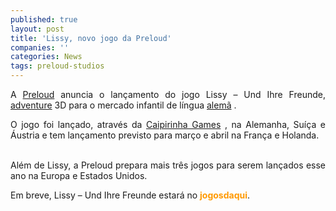 ```yaml
---
published: true
layout: post
title: 'Lissy, novo jogo da Preloud'
companies: ''
categories: News
tags: preloud-studios
---
```

<p align="justify">A <a href="{{ site.baseurl }}/index.php?p=cl&amp;t=19&amp;idd=45">Preloud</a>
 anuncia o lan&ccedil;amento do jogo Lissy &ndash; Und Ihre Freunde, <a href="{{ site.baseurl }}/index.php?p=cl&amp;t=19&amp;idc=2">adventure</a>
 3D para o mercado infantil de l&iacute;ngua <a href="{{ site.baseurl }}/index.php?p=cl&amp;t=19&amp;idl=1">alem&atilde;</a>
.

<p align="justify">O jogo foi lan&ccedil;ado, atrav&eacute;s da <a href="{{ site.baseurl }}/index.php?p=cl&amp;t=19&amp;idu=35">Caipirinha Games</a>
, na Alemanha, Su&iacute;&ccedil;a e &Aacute;ustria e tem lan&ccedil;amento previsto para mar&ccedil;o e abril na Fran&ccedil;a e Holanda.

<p align="justify"><br />Al&eacute;m de Lissy, a Preloud prepara mais tr&ecirc;s jogos para serem lan&ccedil;ados esse ano na Europa e Estados Unidos.

<p align="justify">Em breve, Lissy &ndash; Und Ihre Freunde estar&aacute; no <strong><font color="#ff9900">jogosdaqui</font></strong>.
